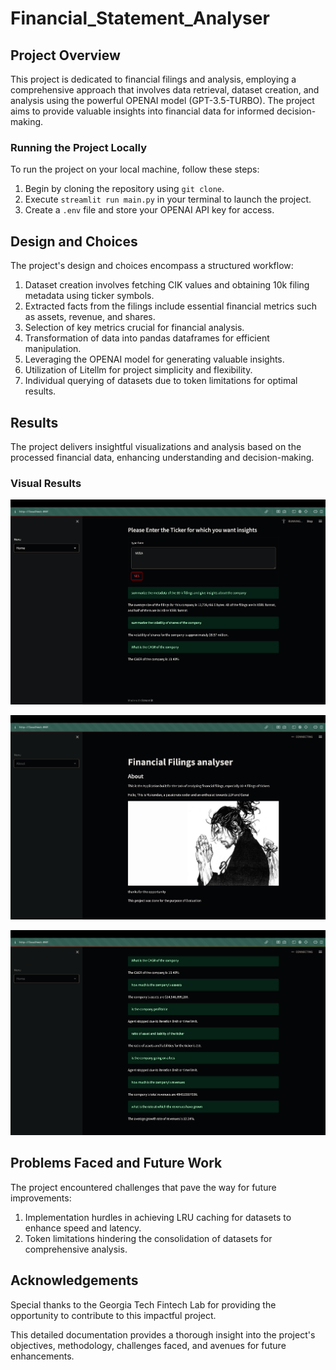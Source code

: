 # Financial_Statement_Analyser


## Project Overview

This project is dedicated to financial filings and analysis, employing a comprehensive approach that involves data retrieval, dataset creation, and analysis using the powerful OPENAI model (GPT-3.5-TURBO). The project aims to provide valuable insights into financial data for informed decision-making.

### Running the Project Locally

To run the project on your local machine, follow these steps:

1. Begin by cloning the repository using `git clone`.
2. Execute `streamlit run main.py` in your terminal to launch the project.
3. Create a `.env` file and store your OPENAI API key for access.

## Design and Choices

The project's design and choices encompass a structured workflow:

1. Dataset creation involves fetching CIK values and obtaining 10k filing metadata using ticker symbols.
2. Extracted facts from the filings include essential financial metrics such as assets, revenue, and shares.
3. Selection of key metrics crucial for financial analysis.
4. Transformation of data into pandas dataframes for efficient manipulation.
5. Leveraging the OPENAI model for generating valuable insights.
6. Utilization of Litellm for project simplicity and flexibility.
7. Individual querying of datasets due to token limitations for optimal results.

## Results

The project delivers insightful visualizations and analysis based on the processed financial data, enhancing understanding and decision-making.

### Visual Results

![1715403009695](image/README/1715403009695.png)

![1715403023596](image/README/1715403023596.png)

![1715403034155](image/README/1715403034155.png)


## Problems Faced and Future Work

The project encountered challenges that pave the way for future improvements:

1. Implementation hurdles in achieving LRU caching for datasets to enhance speed and latency.
2. Token limitations hindering the consolidation of datasets for comprehensive analysis.

## Acknowledgements

Special thanks to the Georgia Tech Fintech Lab for providing the opportunity to contribute to this impactful project.

This detailed documentation provides a thorough insight into the project's objectives, methodology, challenges faced, and avenues for future enhancements.
